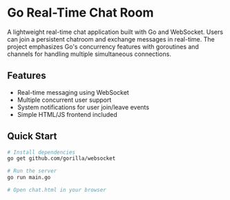 # Go Real-Time Chat Room

A lightweight real-time chat application built with Go and WebSocket. Users can join a persistent chatroom and exchange messages in real-time. The project emphasizes Go's concurrency features with goroutines and channels for handling multiple simultaneous connections.

## Features
- Real-time messaging using WebSocket
- Multiple concurrent user support
- System notifications for user join/leave events
- Simple HTML/JS frontend included

## Quick Start
```bash
# Install dependencies
go get github.com/gorilla/websocket

# Run the server
go run main.go

# Open chat.html in your browser
```